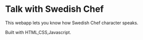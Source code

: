 # Talk with Swedish Chef
 This webapp lets you know how Swedish Chef character speaks.
 
Built with HTML,CSS,Javascript.
